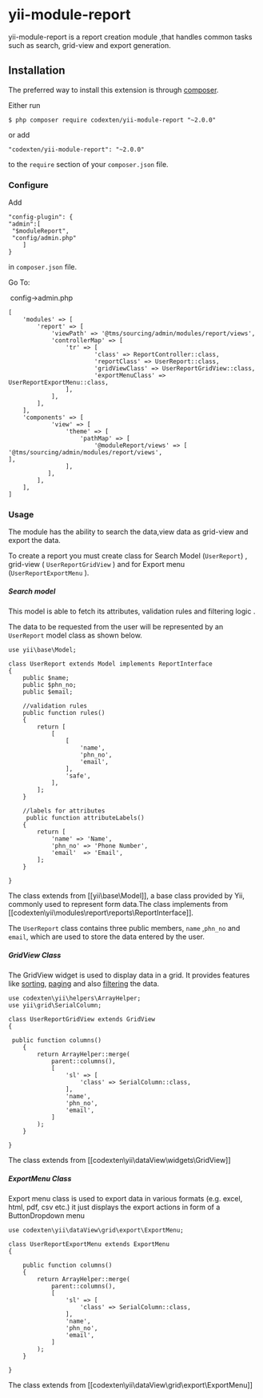 # yii-module-report

yii-module-report is a report creation module ,that handles common tasks such as search, grid-view and export generation.

## Installation

The preferred way to install this extension is through [composer](http://getcomposer.org/download/).

Either run

```
$ php composer require codexten/yii-module-report "~2.0.0"
```

or add

```
"codexten/yii-module-report": "~2.0.0"
```

to the `require` section of your `composer.json` file.

### Configure

Add 

```
"config-plugin": {
"admin":[
 "$moduleReport",
 "config/admin.php"
	]
}
```

in  `composer.json` file.



Go To:

​		config->admin.php



```
[   
	'modules' => [      
		'report' => [     
			'viewPath' => '@tms/sourcing/admin/modules/report/views',     
			'controllerMap' => [        
				'tr' => [          
						'class' => ReportController::class,           
						'reportClass' => UserReport::class,              
						'gridViewClass' => UserReportGridView::class,           
						'exportMenuClass' => UserReportExportMenu::class,         
				],          
			],    
		],   
	],  
	'components' => [   
			'view' => [        
				'theme' => [       
					'pathMap' => [     
						'@moduleReport/views' => [                        											'@tms/sourcing/admin/modules/report/views',                   						 ],        
              	],    
           ],    
		],  
	],
]
```



### Usage

The module has the ability to search the data,view data as grid-view and export the data. 

To create a report you must create class for Search  Model (`UserReport`)  ,  grid-view ( `UserReportGridView` )  and for Export  menu (`UserReportExportMenu` ).

##### Search model 

 This model is able to fetch its attributes, validation rules and filtering logic .

The data to be requested from the user will be represented by an `UserReport` model class as shown below.

```
use yii\base\Model;

class UserReport extends Model implements ReportInterface
{
 	public $name;
 	public $phn_no;
	public $email;
	
	//validation rules
	public function rules()
    {
        return [
            [
                [
                    'name',
                    'phn_no',
                    'email',
                ],
                'safe',
            ],
        ];
    }
    
    //labels for attributes
     public function attributeLabels()
    {
        return [
            'name' => 'Name',
            'phn_no' => 'Phone Number',
            'email'  => 'Email',
        ];
    }

}
```

The class extends from [[yii\base\Model]], a base class provided by Yii, commonly used to
represent form data.The class implements from [[codexten\yii\modules\report\reports\ReportInterface]].

The `UserReport` class contains three public members, `name` ,`phn_no` and `email`, which are used to store the data entered by the user.



##### GridView Class

The GridView widget is used to display data in a grid. It provides features like [sorting](https://www.yiiframework.com/doc/api/2.0/yii-widgets-baselistview#$sorter-detail), [paging](https://www.yiiframework.com/doc/api/2.0/yii-widgets-baselistview#$pager-detail) and also [filtering](https://www.yiiframework.com/doc/api/2.0/yii-grid-gridview#$filterModel-detail) the data.

```
use codexten\yii\helpers\ArrayHelper;
use yii\grid\SerialColumn;

class UserReportGridView extends GridView
{

 public function columns()
    {
        return ArrayHelper::merge(
            parent::columns(),
            [
                'sl' => [
                    'class' => SerialColumn::class,
                ],
                'name',
                'phn_no',
                'email',
            ]
        );
    }
    
}
```

The class extends from [[codexten\yii\dataView\widgets\GridView]] 



##### ExportMenu Class

Export menu class is used to export data in various formats (e.g. excel, html, pdf, csv etc.) it just displays the export actions in form of a ButtonDropdown menu



```
use codexten\yii\dataView\grid\export\ExportMenu;

class UserReportExportMenu extends ExportMenu
{

	public function columns()
    {
        return ArrayHelper::merge(
            parent::columns(),
            [
                'sl' => [
                    'class' => SerialColumn::class,
                ],
                'name',
                'phn_no',
                'email',
            ]
        );
    }
    	
}
```

The class extends from [[codexten\yii\dataView\grid\export\ExportMenu]] 

